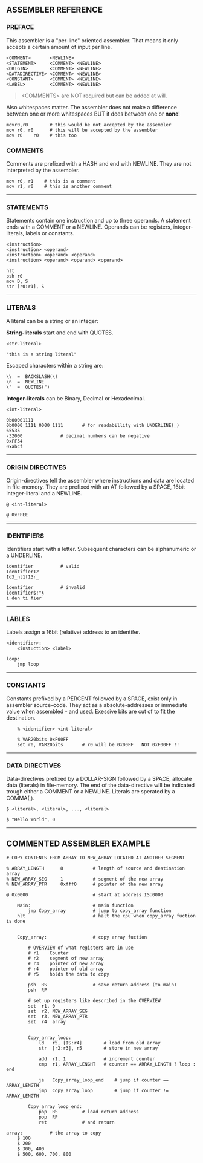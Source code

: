 ## ASSEMBLER REFERENCE


### PREFACE
This assembler is a "per-line" oriented assembler. 
That means it only accepts a certain amount of input per line.
    
    <COMMENT>       <NEWLINE>
    <STATEMENT>     <COMMENT> <NEWLINE>
    <ORIGIN>        <COMMENT> <NEWLINE>
    <DATADIRECTIVE> <COMMENT> <NEWLINE>
    <CONSTANT>      <COMMENT> <NEWLINE>
    <LABEL>         <COMMENT> <NEWLINE>

> \<COMMENTS> are NOT required but can be added at will.


Also whitespaces matter. The assembler does not make a difference 
between one or more whitespaces BUT it does between one or **none**!

    movr0,r0        # this would be not accepted by the assembler
    mov r0, r0      # this will be accepted by the assembler
    mov r0    r0    # this too


### COMMENTS
Comments are prefixed with a HASH and end with NEWLINE.
They are not interpreted by the assembler.

    mov r0, r1    # this is a comment
    mov r1, r0    # this is another comment
---

### STATEMENTS
Statements contain one instruction and up to three operands.
A statement ends with a COMMENT or a NEWLINE.
Operands can be registers, integer-literals, labels or constants.

    <instruction> 
    <instruction> <operand>
    <instruction> <operand> <operand>
    <instruction> <operand> <operand> <operand>

    hlt
    psh r0
    mov D, S
    str [r0:r1], S
---

### LITERALS
A literal can be a string or an integer:

**String-literals** start and end with QUOTES.

    <str-literal>

    "this is a string literal"

Escaped characters within a string are:
    
    \\  =  BACKSLASH(\) 
    \n  =  NEWLINE
    \"  =  QUOTES(")

**Integer-literals** can be Binary, Decimal or Hexadecimal.
    
    <int-literal>

    0b00001111
    0b0000_1111_0000_1111       # for readabillity with UNDERLINE(_)
    65535
    -32000              # decimal numbers can be negative
    0xFF54
    0xabcf
--- 

### ORIGIN DIRECTIVES
Origin-directives tell the assembler where instructions and data are 
located in file-memory. They are prefixed with an AT followed by a 
SPACE, 16bit integer-literal and a NEWLINE.
    
    @ <int-literal>

    @ 0xFFEE 
---

### IDENTIFIERS
Identifiers start with a letter. Subsequent characters
can be alphanumeric or a UNDERLINE.
    
    identifier          # valid
    Identifier12
    Id3_nt1f13r_

    1dentifier          # invalid
    identifier$!"§      
    i den ti fier
---

### LABLES
Labels assign a 16bit (relative) address to an identifer.

    <identifier>:
        <instuction> <label>

    loop:
        jmp loop
---

### CONSTANTS
Constants prefixed by a PERCENT followed by a SPACE, exist 
only in assembler source-code. They act as a absolute-addresses 
or immediate value when assembled - and used.
Exessive bits are cut of to fit the destination.

        % <identifier> <int-literal>

        % VAR20bits 0xF00FF
        set r0, VAR20bits       # r0 will be 0x00FF   NOT 0xF00FF !!
---

### DATA DIRECTIVES
Data-directives prefixed by a DOLLAR-SIGN followed by a SPACE, 
allocate data (literals) in file-memory. The end of the data-directive will 
be indicated trough either a COMMENT or a NEWLINE.
Literals are sperated by a COMMA(,).

    $ <literal>, <literal>, ..., <literal>
    
    $ "Hello World", 0
---

## COMMENTED ASSEMBLER EXAMPLE
    # COPY CONTENTS FROM ARRAY TO NEW_ARRAY LOCATED AT ANOTHER SEGMENT
    
    % ARRAY_LENGTH      8           # length of source and destination array
    % NEW_ARRAY_SEG     1           # segment of the new array
    % NEW_ARRAY_PTR     0xfff0      # pointer of the new array

    @ 0x0000                        # start at address IS:0000

        Main:                       # main function
            jmp Copy_array          # jump to copy_array function
        hlt                         # halt the cpu when copy_array fuction is done
        

        Copy_array:                 # copy array fuction
            
            # OVERVIEW of what registers are in use
            # r1    Counter 
            # r2    segment of new array
            # r3    pointer of new array
            # r4    pointer of old array
            # r5    holds the data to copy
            
            psh  RS                 # save return address (to main)
            psh  RP
        
            # set up registers like described in the OVERVIEW
            set  r1, 0
            set  r2, NEW_ARRAY_SEG
            set  r3, NEW_ARRAY_PTR
            set  r4  array
            

            Copy_array_loop:
                ld   r5, [IS:r4]        # load from old array
                str  [r2:r3], r5        # store in new array
                
                add  r1, 1              # increment counter
                cmp  r1, ARRAY_LENGHT   # counter == ARRAY_LENGTH ? loop : end
                
                je   Copy_array_loop_end    # jump if counter == ARRAY_LENGTH
                jmp  Copy_array_loop        # jump if counter != ARRAY_LENGTH

            Copy_array_loop_end:
                pop  RS         # load return address
                pop  RP     
                ret             # and return
                    
    array:          # the array to copy
        $ 100 
        $ 200
        $ 300, 400
        $ 500, 600, 700, 800
